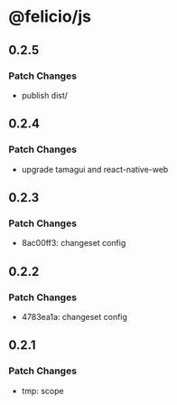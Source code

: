 # @felicio/js

## 0.2.5

### Patch Changes

- publish dist/

## 0.2.4

### Patch Changes

- upgrade tamagui and react-native-web

## 0.2.3

### Patch Changes

- 8ac00ff3: changeset config

## 0.2.2

### Patch Changes

- 4783ea1a: changeset config

## 0.2.1

### Patch Changes

- tmp: scope

